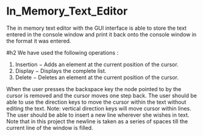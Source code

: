 # In_Memory_Text_Editor
The in memory text editor with the GUI interface is able to store the text entered in the console window and print it back onto the console window in the format it was entered.

#h2 We have used the following operations :

1. Insertion − Adds an element at the current position of the cursor.
2. Display − Displays the complete list.
3. Delete − Deletes an element at the current position of the cursor.

 When the user presses the backspace key the node pointed to by the cursor is removed and the cursor moves one step back.
 The user should be able to use the direction keys to move the cursor within the text without editing the text. Note: vertical direction keys will move cursor within lines.
 The user should be able to insert a new line wherever she wishes in text. Note that in this project the newline is taken as a series of spaces till the current line of the window is filled.
